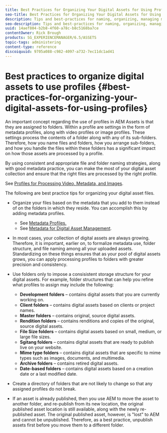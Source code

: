 ```yaml
---
title: Best Practices for Organizing Your Digital Assets for Using Profiles
seo-title: Best Practices for Organizing Your Digital Assets for Using Profiles
description: Tips and best-practices for naming, organizing, managing metadata for digital asset files.
seo-description: Tips and best-practices for naming, organizing, managing metadata for digital asset files.
uuid: 14aef804-b2b8-4f60-a78c-b8c5168ba7ce
contentOwner: Rick Brough
products: SG_EXPERIENCEMANAGER/6.5/ASSETS
topic-tags: administering
content-type: reference
discoiquuid: 9705a088-c982-4097-a732-7ec11dc1ad41
---
```


# Best practices to organize digital assets to use profiles {#best-practices-for-organizing-your-digital-assets-for-using-profiles}

An important concept regarding the use of profiles in AEM Assets is that they are assigned to folders. Within a profile are settings in the form of metadata profiles, along with video profiles or image profiles. These settings process the contents of a folder along with any of its sub-folders. Therefore, how you name files and folders, how you arrange sub-folders, and how you handle the files within these folders has a significant impact on how those assets are processed by a profile.

By using consistent and appropriate file and folder naming strategies, along with good metadata practice, you can make the most of your digital asset collection and ensure that the right files are processed by the right profile.

See [Profiles for Processing Video, Metadata, and Images](processing-profiles.md).

The following are best practice tips for organizing your digital asset files.

* Organize your files based on the metadata that you add to them instead of on the folders in which they reside. You can accomplish this by adding metadata profiles.

  * See [Metadata Profiles.](metadata-profiles.md)
  * See [Metadata for Digital Asset Management](metadata.md).

* In most cases, your collection of digital assets are always growing. Therefore, it is important, earlier on, to formalize metadata use, folder structure, and file naming among all your uploaded assets. Standardizing on these things ensures that as your pool of digital assets grows, you can apply processing profiles to folders with greater precision and consistency.
* Use folders only to impose a consisistent storage structure for your digital assets. For example, folder structures that can help you refine what profiles to assign may include the following:

    * **Development folders** &ndash; contains digital assets that you are currently working on.
    * **Client folders** &ndash; contains digital assets based on clients or project names.
    * **Master folders** &ndash; contains original, source digital assets.
    * **Rendition folders** &ndash; contains renditions and copies of the original, source digital assets.
    * **File Size folders** &ndash; contains digital assets based on small, medium, or large file sizes.
    * **Sgitang folders** &ndash; contains digital assets that are ready to publish live on your website.
    * **Mime type folders** &ndash; contains digital assets that are specific to mime types such as images, documents, and multimedia.
    * **Archive folders** &ndash; contains retired digital assets.
    * **Date-based folders** &ndash; contains digital assets based on a creation date or a last modified date.

* Create a directory of folders that are not likely to change so that any assigned profiles do not break.
* If an asset is already published, then you use AEM to move the asset to another folder, and re-publish from its new location, the original published asset location is still available, along with the newly re-published asset. The original published asset, however, is "lost" to AEM and cannot be unpublished. Therefore, as a best practice, unpublish assets first before you move them to a different folder.

